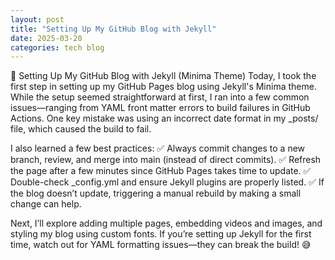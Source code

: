 ```yaml
---
layout: post
title: "Setting Up My GitHub Blog with Jekyll"
date: 2025-03-20
categories: tech blog
---
```



🚀 Setting Up My GitHub Blog with Jekyll (Minima Theme)
Today, I took the first step in setting up my GitHub Pages blog using Jekyll's Minima theme. While the setup seemed straightforward at first, I ran into a few common issues—ranging from YAML front matter errors to build failures in GitHub Actions. One key mistake was using an incorrect date format in my _posts/ file, which caused the build to fail.

I also learned a few best practices:
✅ Always commit changes to a new branch, review, and merge into main (instead of direct commits).
✅ Refresh the page after a few minutes since GitHub Pages takes time to update.
✅ Double-check _config.yml and ensure Jekyll plugins are properly listed.
✅ If the blog doesn’t update, triggering a manual rebuild by making a small change can help.

Next, I’ll explore adding multiple pages, embedding videos and images, and styling my blog using custom fonts. If you’re setting up Jekyll for the first time, watch out for YAML formatting issues—they can break the build! 😅

